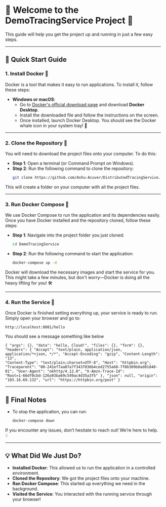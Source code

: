 # 🎉 Welcome to the DemoTracingService Project 🎉

This guide will help you get the project up and running in just a few easy steps.

---

## 🚀 Quick Start Guide

### 1. **Install Docker 🐳**

Docker is a tool that makes it easy to run applications. To install it, follow these steps:

- **Windows or macOS**:
  - Go to [Docker's official download page](https://www.docker.com/products/docker-desktop) and download **Docker Desktop**.
  - Install the downloaded file and follow the instructions on the screen.
  - Once installed, launch Docker Desktop. You should see the Docker whale icon in your system tray! 🐋

---

### 2. **Clone the Repository 📁**

You will need to download the project files onto your computer. To do this:

- **Step 1**: Open a terminal (or Command Prompt on Windows).
- **Step 2**: Run the following command to clone the repository:
  ```bash
  git clone https://github.com/Ashu-Acuver/DistributedTracingService.git
  ```
This will create a folder on your computer with all the project files.

---

### 3. **Run Docker Compose 🚢**

We use Docker Compose to run the application and its dependencies easily. Once you have Docker installed and the repository cloned, follow these steps:

- **Step 1**: Navigate into the project folder you just cloned:
  ```bash
  cd DemoTracingService
  ```
- **Step 2**: Run the following command to start the application:
  ```bash
  docker-compose up -d
  ```
Docker will download the necessary images and start the service for you. This might take a few minutes, but don't worry—Docker is doing all the heavy lifting for you! 🛠️

---

### 4. **Run the Service 🎯**

Once Docker is finished setting everything up, your service is ready to run. Simply open your browser and go to:

```plaintext
http://localhost:8081/hello
```
You should see a message something like below
```plaintext
{ "args": {}, "data": "hello, Cloud!", "files": {}, "form": {}, "headers": { "Accept": "text/plain, application/json, application/*+json, */*", "Accept-Encoding": "gzip", "Content-Length": "13",
"Content-Type": "text/plain;charset=UTF-8", "Host": "httpbin.org", "Traceparent": "00-241ef7aa07a7f3437036b4ced2755a68-7f8b309b8ad01d40-01", "User-Agent": "okhttp/4.12.0", "X-Amzn-Trace-Id":
"Root=1-66df0cbd-126a93ba69c549ac4d35a3f5" }, "json": null, "origin": "103.16.69.132", "url": "https://httpbin.org/post" }
```
---

## 🎯 Final Notes

- To stop the application, you can run:
  ```bash
  docker-compose down
  ```
If you encounter any issues, don’t hesitate to reach out! We’re here to help. 💡

---

## 💡 What Did We Just Do?

- **Installed Docker**: This allowed us to run the application in a controlled environment.
- **Cloned the Repository**: We got the project files onto your machine.
- **Ran Docker Compose**: This started up everything we need in the background.
- **Visited the Service**: You interacted with the running service through your browser!
